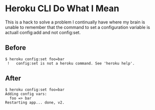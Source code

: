 # Heroku CLI Do What I Mean

This is a hack to solve a problem I continually have where my brain is unable to remember that the command to set a configuration variable is actuall config:add and not config:set.

## Before

```
$ heroku config:set foo=bar
 !   config:set is not a heroku command. See 'heroku help'.
```

## After
```
$ heroku config:set foo=bar
Adding config vars:
  foo => bar
Restarting app... done, v2.
```